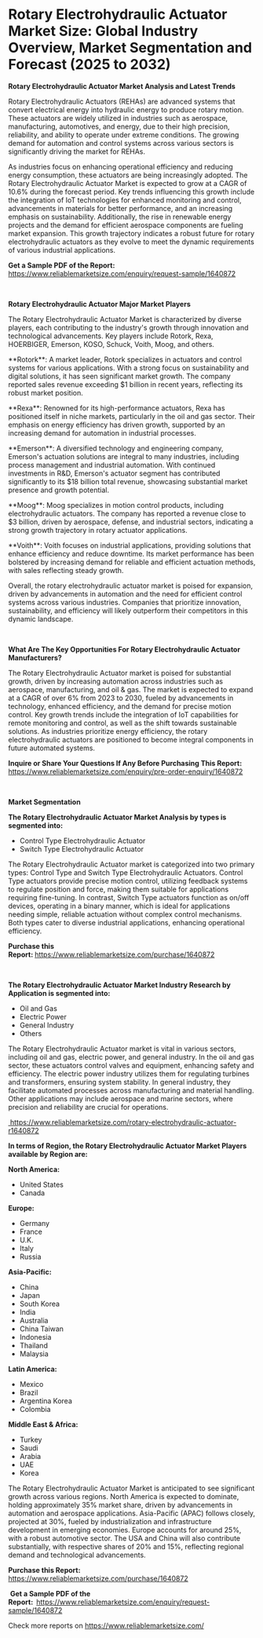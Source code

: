 <p><h1>Rotary Electrohydraulic Actuator Market Size: Global Industry Overview, Market Segmentation and Forecast (2025 to 2032)</h1></p><p><strong>Rotary Electrohydraulic Actuator Market Analysis and Latest Trends</strong></p>
<p><p>Rotary Electrohydraulic Actuators (REHAs) are advanced systems that convert electrical energy into hydraulic energy to produce rotary motion. These actuators are widely utilized in industries such as aerospace, manufacturing, automotives, and energy, due to their high precision, reliability, and ability to operate under extreme conditions. The growing demand for automation and control systems across various sectors is significantly driving the market for REHAs. </p><p>As industries focus on enhancing operational efficiency and reducing energy consumption, these actuators are being increasingly adopted. The Rotary Electrohydraulic Actuator Market is expected to grow at a CAGR of 10.6% during the forecast period. Key trends influencing this growth include the integration of IoT technologies for enhanced monitoring and control, advancements in materials for better performance, and an increasing emphasis on sustainability. Additionally, the rise in renewable energy projects and the demand for efficient aerospace components are fueling market expansion. This growth trajectory indicates a robust future for rotary electrohydraulic actuators as they evolve to meet the dynamic requirements of various industrial applications.</p></p>
<p><strong>Get a Sample PDF of the Report:&nbsp;</strong> <a href="https://www.reliablemarketsize.com/enquiry/request-sample/1640872?utm_campaign=1991&utm_medium=2&utm_source=Github&utm_content=ia&utm_term=27022025&utm_id=rotary-electrohydraulic-actuator">https://www.reliablemarketsize.com/enquiry/request-sample/1640872</a></p>
<p>&nbsp;</p>
<p><strong>Rotary Electrohydraulic Actuator Major Market Players</strong></p>
<p><p>The Rotary Electrohydraulic Actuator Market is characterized by diverse players, each contributing to the industry's growth through innovation and technological advancements. Key players include Rotork, Rexa, HOERBIGER, Emerson, KOSO, Schuck, Voith, Moog, and others.</p><p>**Rotork**: A market leader, Rotork specializes in actuators and control systems for various applications. With a strong focus on sustainability and digital solutions, it has seen significant market growth. The company reported sales revenue exceeding $1 billion in recent years, reflecting its robust market position.</p><p>**Rexa**: Renowned for its high-performance actuators, Rexa has positioned itself in niche markets, particularly in the oil and gas sector. Their emphasis on energy efficiency has driven growth, supported by an increasing demand for automation in industrial processes.</p><p>**Emerson**: A diversified technology and engineering company, Emerson's actuation solutions are integral to many industries, including process management and industrial automation. With continued investments in R&D, Emerson's actuator segment has contributed significantly to its $18 billion total revenue, showcasing substantial market presence and growth potential.</p><p>**Moog**: Moog specializes in motion control products, including electrohydraulic actuators. The company has reported a revenue close to $3 billion, driven by aerospace, defense, and industrial sectors, indicating a strong growth trajectory in rotary actuator applications.</p><p>**Voith**: Voith focuses on industrial applications, providing solutions that enhance efficiency and reduce downtime. Its market performance has been bolstered by increasing demand for reliable and efficient actuation methods, with sales reflecting steady growth.</p><p>Overall, the rotary electrohydraulic actuator market is poised for expansion, driven by advancements in automation and the need for efficient control systems across various industries. Companies that prioritize innovation, sustainability, and efficiency will likely outperform their competitors in this dynamic landscape.</p></p>
<p>&nbsp;</p>
<p><strong>What Are The Key Opportunities For Rotary Electrohydraulic Actuator Manufacturers?</strong></p>
<p><p>The Rotary Electrohydraulic Actuator market is poised for substantial growth, driven by increasing automation across industries such as aerospace, manufacturing, and oil & gas. The market is expected to expand at a CAGR of over 6% from 2023 to 2030, fueled by advancements in technology, enhanced efficiency, and the demand for precise motion control. Key growth trends include the integration of IoT capabilities for remote monitoring and control, as well as the shift towards sustainable solutions. As industries prioritize energy efficiency, the rotary electrohydraulic actuators are positioned to become integral components in future automated systems.</p></p>
<p><strong>Inquire or Share Your Questions If Any Before Purchasing This Report:</strong> <a href="https://www.reliablemarketsize.com/enquiry/pre-order-enquiry/1640872?utm_campaign=1991&utm_medium=2&utm_source=Github&utm_content=ia&utm_term=27022025&utm_id=rotary-electrohydraulic-actuator">https://www.reliablemarketsize.com/enquiry/pre-order-enquiry/1640872</a></p>
<p>&nbsp;</p>
<p><strong>Market Segmentation</strong></p>
<p><strong>The Rotary Electrohydraulic Actuator Market Analysis by types is segmented into:</strong></p>
<p><ul><li>Control Type Electrohydraulic Actuator</li><li>Switch Type Electrohydraulic Actuator</li></ul></p>
<p><p>The Rotary Electrohydraulic Actuator market is categorized into two primary types: Control Type and Switch Type Electrohydraulic Actuators. Control Type actuators provide precise motion control, utilizing feedback systems to regulate position and force, making them suitable for applications requiring fine-tuning. In contrast, Switch Type actuators function as on/off devices, operating in a binary manner, which is ideal for applications needing simple, reliable actuation without complex control mechanisms. Both types cater to diverse industrial applications, enhancing operational efficiency.</p></p>
<p><strong>Purchase this Report:&nbsp;</strong><a href="https://www.reliablemarketsize.com/purchase/1640872?utm_campaign=1991&utm_medium=2&utm_source=Github&utm_content=ia&utm_term=27022025&utm_id=rotary-electrohydraulic-actuator">https://www.reliablemarketsize.com/purchase/1640872</a></p>
<p>&nbsp;</p>
<p><strong>The Rotary Electrohydraulic Actuator Market Industry Research by Application is segmented into:</strong></p>
<p><ul><li>Oil and Gas</li><li>Electric Power</li><li>General Industry</li><li>Others</li></ul></p>
<p><p>The Rotary Electrohydraulic Actuator market is vital in various sectors, including oil and gas, electric power, and general industry. In the oil and gas sector, these actuators control valves and equipment, enhancing safety and efficiency. The electric power industry utilizes them for regulating turbines and transformers, ensuring system stability. In general industry, they facilitate automated processes across manufacturing and material handling. Other applications may include aerospace and marine sectors, where precision and reliability are crucial for operations.</p></p>
<p><a href="https://www.reliablemarketsize.com/rotary-electrohydraulic-actuator-r1640872?utm_campaign=1991&utm_medium=2&utm_source=Github&utm_content=ia&utm_term=27022025&utm_id=rotary-electrohydraulic-actuator">&nbsp;https://www.reliablemarketsize.com/rotary-electrohydraulic-actuator-r1640872</a></p>
<p><strong>In terms of Region, the Rotary Electrohydraulic Actuator Market Players available by Region are:</strong></p>
<p>
    <p> <strong> North America: </strong>
        <ul>
            <li>United States</li>
            <li>Canada</li>
        </ul>
        </p> 
    <p> <strong> Europe: </strong>
        <ul>
            <li>Germany</li>
            <li>France</li>
            <li>U.K.</li>
            <li>Italy</li>
            <li>Russia</li>
        </ul>
        </p> 
    <p> <strong> Asia-Pacific: </strong>
        <ul>
            <li>China</li>
            <li>Japan</li>
            <li>South Korea</li>
            <li>India</li>
            <li>Australia</li>
            <li>China Taiwan</li>
            <li>Indonesia</li>
            <li>Thailand</li>
            <li>Malaysia</li>
        </ul>
        </p> 
    <p> <strong> Latin America: </strong>
        <ul>
            <li>Mexico</li>
            <li>Brazil</li>
            <li>Argentina Korea</li>
            <li>Colombia</li>
        </ul>
        </p> 
    <p> <strong> Middle East & Africa: </strong>
        <ul>
            <li>Turkey</li>
            <li>Saudi</li>
            <li>Arabia</li>
            <li>UAE</li>
            <li>Korea</li>
        </ul>
    </p>
    </p>
<p><p>The Rotary Electrohydraulic Actuator Market is anticipated to see significant growth across various regions. North America is expected to dominate, holding approximately 35% market share, driven by advancements in automation and aerospace applications. Asia-Pacific (APAC) follows closely, projected at 30%, fueled by industrialization and infrastructure development in emerging economies. Europe accounts for around 25%, with a robust automotive sector. The USA and China will also contribute substantially, with respective shares of 20% and 15%, reflecting regional demand and technological advancements.</p></p>
<p><strong>Purchase this Report: </strong><a href="https://www.reliablemarketsize.com/purchase/1640872?utm_campaign=1991&utm_medium=2&utm_source=Github&utm_content=ia&utm_term=27022025&utm_id=rotary-electrohydraulic-actuator">https://www.reliablemarketsize.com/purchase/1640872</a></p>
<p>&nbsp;<strong>Get a Sample PDF of the Report:&nbsp;&nbsp;</strong><a href="https://www.reliablemarketsize.com/enquiry/request-sample/1640872?utm_campaign=1991&utm_medium=2&utm_source=Github&utm_content=ia&utm_term=27022025&utm_id=rotary-electrohydraulic-actuator">https://www.reliablemarketsize.com/enquiry/request-sample/1640872</a></p>
<p><strong></strong></p>
<p>Check more reports on <a href="https://www.reliablemarketsize.com/?utm_campaign=1991&utm_medium=2&utm_source=Github&utm_content=ia&utm_term=27022025&utm_id=rotary-electrohydraulic-actuator">https://www.reliablemarketsize.com/</a></p>